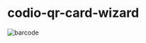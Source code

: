 # codio-qr-card-wizard


![barcode](https://apollo-media.codio.com/media%2F1%2Fb2485130e76db8387ce78f9a6b95b709-46fff3130b0289ce.webp)
